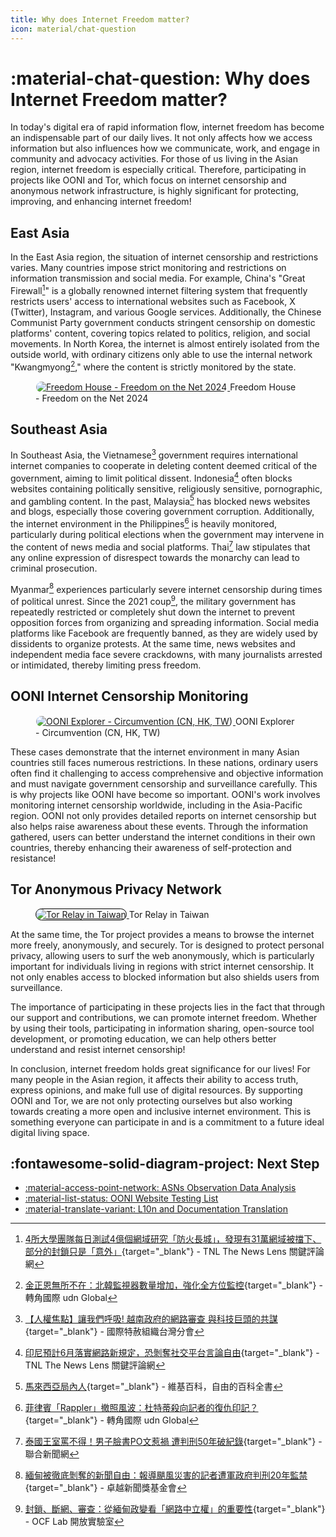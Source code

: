 ```yaml
---
title: Why does Internet Freedom matter?
icon: material/chat-question
---
```


# :material-chat-question: Why does Internet Freedom matter?

In today's digital era of rapid information flow, internet freedom has become an indispensable part of our daily lives. It not only affects how we access information but also influences how we communicate, work, and engage in community and advocacy activities. For those of us living in the Asian region, internet freedom is especially critical. Therefore, participating in projects like OONI and Tor, which focus on internet censorship and anonymous network infrastructure, is highly significant for protecting, improving, and enhancing internet freedom!

## East Asia

In the East Asia region, the situation of internet censorship and restrictions varies. Many countries impose strict monitoring and restrictions on information transmission and social media. For example, China's "Great Firewall[^1]" is a globally renowned internet filtering system that frequently restricts users' access to international websites such as Facebook, X (Twitter), Instagram, and various Google services. Additionally, the Chinese Communist Party government conducts stringent censorship on domestic platforms' content, covering topics related to politics, religion, and social movements. In North Korea, the internet is almost entirely isolated from the outside world, with ordinary citizens only able to use the internal network "Kwangmyong[^2]," where the content is strictly monitored by the state.

<figure markdown="span">
    <a href="https://freedomhouse.org/explore-the-map" target="_blank">
        <img src="../assets/images/freedom_house_explore_the_map.png"
            alt="Freedom House - Freedom on the Net 2024"
            title="Freedom House - Freedom on the Net 2024"
            style="border-radius: 10px;border:1px solid hsl(0, 0%, 100%);">
    </a>
    <capture>Freedom House - Freedom on the Net 2024</capture>
</figure>

## Southeast Asia

In Southeast Asia, the Vietnamese[^3] government requires international internet companies to cooperate in deleting content deemed critical of the government, aiming to limit political dissent. Indonesia[^4] often blocks websites containing politically sensitive, religiously sensitive, pornographic, and gambling content. In the past, Malaysia[^5] has blocked news websites and blogs, especially those covering government corruption. Additionally, the internet environment in the Philippines[^6] is heavily monitored, particularly during political elections when the government may intervene in the content of news media and social platforms. Thai[^7] law stipulates that any online expression of disrespect towards the monarchy can lead to criminal prosecution.

Myanmar[^8] experiences particularly severe internet censorship during times of political unrest. Since the 2021 coup[^9], the military government has repeatedly restricted or completely shut down the internet to prevent opposition forces from organizing and spreading information. Social media platforms like Facebook are frequently banned, as they are widely used by dissidents to organize protests. At the same time, news websites and independent media face severe crackdowns, with many journalists arrested or intimidated, thereby limiting press freedom.

## OONI Internet Censorship Monitoring

<figure markdown="span">
    <a href="https://explorer.ooni.org/chart/circumvention?since=2024-11-29&until=2024-12-30&probe_cc=CN%2CHK%2CTW" target="_blank">
        <img src="../assets/images/ooni_chart_circumvention.png"
            alt="OONI Explorer - Circumvention (CN, HK, TW)"
            title="OONI Explorer - Circumvention (CN, HK, TW)"
            style="border-radius: 10px;border:1px solid hsl(0, 0%, 100%);">
    </a>
    <capture>OONI Explorer - Circumvention (CN, HK, TW)</capture>
</figure>

These cases demonstrate that the internet environment in many Asian countries still faces numerous restrictions. In these nations, ordinary users often find it challenging to access comprehensive and objective information and must navigate government censorship and surveillance carefully. This is why projects like OONI have become so important. OONI's work involves monitoring internet censorship worldwide, including in the Asia-Pacific region. OONI not only provides detailed reports on internet censorship but also helps raise awareness about these events. Through the information gathered, users can better understand the internet conditions in their own countries, thereby enhancing their awareness of self-protection and resistance!

## Tor Anonymous Privacy Network

<figure markdown="span">
    <a href="https://metrics.torproject.org/rs.html#search/country:tw" target="_blank">
        <img src="../assets/images/tor_relay_tw.png"
            alt="Tor Relay in Taiwan"
            title="Tor Relay in Taiwan"
            style="border-radius: 10px;border:1px solid hsl(0, 0%, 0%);">
    </a>
    <capture>Tor Relay in Taiwan</capture>
</figure>

At the same time, the Tor project provides a means to browse the internet more freely, anonymously, and securely. Tor is designed to protect personal privacy, allowing users to surf the web anonymously, which is particularly important for individuals living in regions with strict internet censorship. It not only enables access to blocked information but also shields users from surveillance.

The importance of participating in these projects lies in the fact that through our support and contributions, we can promote internet freedom. Whether by using their tools, participating in information sharing, open-source tool development, or promoting education, we can help others better understand and resist internet censorship!

In conclusion, internet freedom holds great significance for our lives! For many people in the Asian region, it affects their ability to access truth, express opinions, and make full use of digital resources. By supporting OONI and Tor, we are not only protecting ourselves but also working towards creating a more open and inclusive internet environment. This is something everyone can participate in and is a commitment to a future ideal digital living space.

## :fontawesome-solid-diagram-project: Next Step

<div class="grid cards" markdown>

- [:material-access-point-network: ASNs Observation Data Analysis](./ooni-asns-coverage.md)
- [:material-list-status: OONI Website Testing List](./ooni-weblists.md)
- [:material-translate-variant: L10n and Documentation Translation](./ooni-i18n.md)

</div>

[^1]: [4所大學團隊每日測試4億個網域研究「防火長城」，發現有31萬網域被擋下、部分的封鎖只是「意外」](https://www.thenewslens.com/article/153597){target="_blank"} - TNL The News Lens 關鍵評論網
[^2]: [金正恩無所不在：北韓監視器數量增加，強化全方位監控](https://global.udn.com/global_vision/story/8663/7970562){target="_blank"} - 轉角國際 udn Global
[^3]: [【人權焦點】讓我們呼吸! 越南政府的網路審查 與科技巨頭的共謀](https://www.amnesty.tw/news/3805){target="_blank"} - 國際特赦組織台灣分會
[^4]: [印尼預計6月落實網路新規定，恐剝奪社交平台言論自由](https://www.thenewslens.com/article/164619){target="_blank"} - TNL The News Lens 關鍵評論網
[^5]: [馬來西亞局內人](https://zh.wikipedia.org/zh-tw/%E9%A9%AC%E6%9D%A5%E8%A5%BF%E4%BA%9A%E5%B1%80%E5%86%85%E4%BA%BA){target="_blank"} - 維基百科，自由的百科全書
[^6]: [菲律賓「Rappler」撤照風波：杜特蒂殺向記者的復仇印記？](https://global.udn.com/global_vision/story/8663/6435){target="_blank"} - 轉角國際 udn Global
[^7]: [泰國王室罵不得！男子臉書PO文惹禍 遭判刑50年破紀錄](https://udn.com/news/story/6812/7721452){target="_blank"} - 聯合新聞網
[^8]: [緬甸被徹底剝奪的新聞自由：報導颶風災害的記者遭軍政府判刑20年監禁](https://feja.org.tw/72219/){target="_blank"} - 卓越新聞獎基金會
[^9]: [封鎖、斷網、審查：從緬甸政變看「網路中立權」的重要性](https://lab.ocf.tw/2022/02/12/mymmar-block/){target="_blank"} - OCF Lab 開放實驗室
